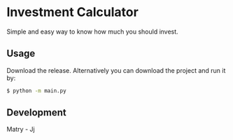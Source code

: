 # Investment Calculator

Simple and easy way to know how much you should invest.

## Usage

Download the release. Alternatively you can download the project and run it by:

```bash
$ python -m main.py
```

## Development

Matry - Jj

